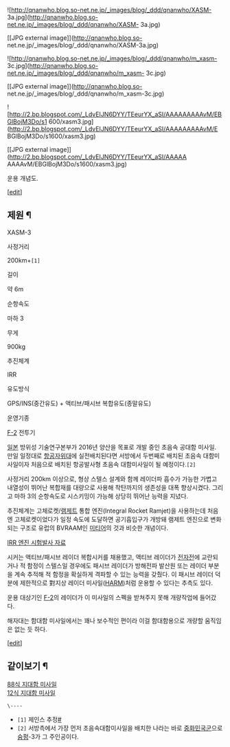 ![http://qnanwho.blog.so-net.ne.jp/_images/blog/_ddd/qnanwho/XASM-
3a.jpg](http://qnanwho.blog.so-net.ne.jp/_images/blog/_ddd/qnanwho/XASM-
3a.jpg)

[[JPG external image]](http://qnanwho.blog.so-
net.ne.jp/_images/blog/_ddd/qnanwho/XASM-3a.jpg)

  

![http://qnanwho.blog.so-net.ne.jp/_images/blog/_ddd/qnanwho/m_xasm-
3c.jpg](http://qnanwho.blog.so-net.ne.jp/_images/blog/_ddd/qnanwho/m_xasm-
3c.jpg)

[[JPG external image]](http://qnanwho.blog.so-
net.ne.jp/_images/blog/_ddd/qnanwho/m_xasm-3c.jpg)

![http://2.bp.blogspot.com/_LdvEIJN6DYY/TEeurYX_aSI/AAAAAAAAAvM/EBGlBojM3Do/s1
600/xasm3.jpg](http://2.bp.blogspot.com/_LdvEIJN6DYY/TEeurYX_aSI/AAAAAAAAAvM/E
BGlBojM3Do/s1600/xasm3.jpg)

[[JPG external image]](http://2.bp.blogspot.com/_LdvEIJN6DYY/TEeurYX_aSI/AAAAA
AAAAvM/EBGlBojM3Do/s1600/xasm3.jpg)

  
운용 개념도.

[[edit](http://rigvedawiki.net/r1/wiki.php/XASM-3?action=edit&section=1)]

## 제원 ¶

XASM-3

사정거리

200km+`[1]`

길이

약 6m

순항속도

마하 3

무게

900kg

추진체계

IRR

유도방식

GPS/INS(중간유도) + 액티브/패시브 복합유도(종말유도)

운영기종

[F-2](F-2.md) 전투기

  
[일본](%EC%9D%BC%EB%B3%B8.md) 방위성 기술연구본부가 2016년 양산을 목표로 개발 중인 초음속 공대함 미사일. 만일
일정대로 [항공자위대](%ED%95%AD%EA%B3%B5%EC%9E%90%EC%9C%84%EB%8C%80.md)에 실전배치된다면
서방에서 두번째로 배치된 초음속 대함미사일이자 처음으로 배치된 항공발사형 초음속 대함미사일이 될 예정이다.`[2]`

  

사정거리 200km 이상으로, 형상 스텔스 설계와 함께 레이더파 흡수가 가능한 가볍고 내열성이 뛰어난 복합재를 대량으로 사용해 착탄까지의
생존성을 대폭 향상시켰다. 그리고 마하 3의 순항속도로 시스키밍이 가능해 상당히 뛰어난 능력을 지녔다.

  

추진체계는 고체로켓/[램제트](%EB%9E%A8%EC%A0%9C%ED%8A%B8.md) 통합 엔진(Integral Rocket
Ramjet)을 사용하는데 처음엔 고체로켓이었다가 일정 속도에 도달하면 공기흡입구가 개방돼 램제트 엔진으로 변화되는 구조로 유럽의
BVRAAM인 [미티어](%EB%AF%B8%ED%8B%B0%EC%96%B4.md)의 것과 비슷한 개념이다.

  

[IRR 엔진 시험발사 자료](http://www.mod.go.jp/trdi/research/G3/G3-1.pdf)

  

시커는 액티브/패시브 레이더 복합시커를 채용했고, 액티브 레이더가 [전자전](%EC%A0%84%EC%9E%90%EC%A0%84.md)에
교란되거나 적 함정이 스텔스일 경우에도 패시브 레이더가 방해전파 발산원 또는 레이더 부분을 계속 추적해 적 함정을 확실하게 격파할 수 있는
능력을 갖췄다. 이 패시브 레이더 덕분에 제한적으로 對지상 레이더 미사일([HARM](AGM-88.md))처럼 운용할 수 있다는 추측도
있다.

  

운용 대상기인 [F-2](F-2.md)의 레이더가 이 미사일의 스펙을 받쳐주지 못해 개량작업에 들어갔다.

  

해자대는 함대함 미사일에서는 꽤나 보수적인 편이라 이걸 함대함용으로 개량할 움직임은 없는 듯 하다.

  

[[edit](http://rigvedawiki.net/r1/wiki.php/XASM-3?action=edit&section=2)]

## 같이보기 ¶

[88식 지대함 미사일](88%EC%8B%9D%20%EC%A7%80%EB%8C%80%ED%95%A8%20%EB%AF%B8%EC%82%AC%EC%9D%BC.md)  
[12식 지대함 미사일](12%EC%8B%9D%20%EC%A7%80%EB%8C%80%ED%95%A8%20%EC%9C%A0%EB%8F%84%ED%83%84.md)

  

`\----`

  * `[1]` 제인스 추정[#](http://articles.janes.com/articles/Janes-Air-Launched-Weapons/ASM-3-XASM-3-Japan.html)
  * `[2]` 서방측에서 가장 먼저 초음속대함미사일을 배치한 나라는 바로 [중화민국군](%EC%A4%91%ED%99%94%EB%AF%BC%EA%B5%AD%EA%B5%B0.md)으로 [슝펑](%EC%8A%9D%ED%8E%91.md)-3가 그 주인공이다.

